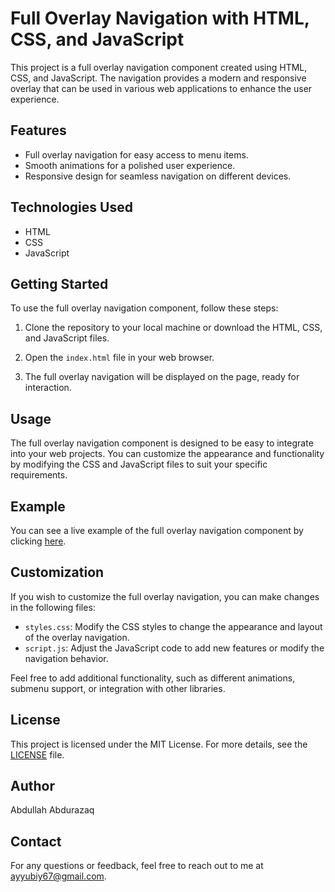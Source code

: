 # Full Overlay Navigation with HTML, CSS, and JavaScript

This project is a full overlay navigation component created using HTML, CSS, and JavaScript. The navigation provides a modern and responsive overlay that can be used in various web applications to enhance the user experience.

## Features

- Full overlay navigation for easy access to menu items.
- Smooth animations for a polished user experience.
- Responsive design for seamless navigation on different devices.

## Technologies Used

- HTML
- CSS
- JavaScript

## Getting Started

To use the full overlay navigation component, follow these steps:

1. Clone the repository to your local machine or download the HTML, CSS, and JavaScript files.

2. Open the `index.html` file in your web browser.

3. The full overlay navigation will be displayed on the page, ready for interaction.

## Usage

The full overlay navigation component is designed to be easy to integrate into your web projects. You can customize the appearance and functionality by modifying the CSS and JavaScript files to suit your specific requirements.

## Example

You can see a live example of the full overlay navigation component by clicking [here](https://example.com).

## Customization

If you wish to customize the full overlay navigation, you can make changes in the following files:

- `styles.css`: Modify the CSS styles to change the appearance and layout of the overlay navigation.
- `script.js`: Adjust the JavaScript code to add new features or modify the navigation behavior.

Feel free to add additional functionality, such as different animations, submenu support, or integration with other libraries.

## License

This project is licensed under the MIT License. For more details, see the [LICENSE](LICENSE) file.

## Author

Abdullah Abdurazaq

## Contact

For any questions or feedback, feel free to reach out to me at ayyubiy67@gmail.com.

